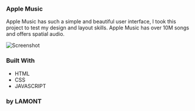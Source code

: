 ### Apple Music
Apple Music has such a simple and beautiful user interface, I took this project to test my design and layout skills. 
Apple Music has over 10M songs and offers spatial audio.

![Screenshot](https://www.lamontdlw.com/resources/applemusic.png)

### Built With
- HTML
- CSS
- JAVASCRIPT

###  by LAMONT
